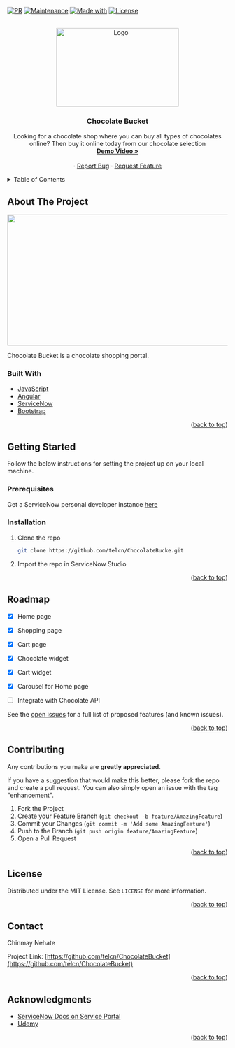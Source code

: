 <div id="top"></div>





[![PR](https://img.shields.io/badge/PRs-Welcome-<COLOR>.svg)][pullreq-url]
[![Maintenance](https://img.shields.io/badge/Maintained%3F-Yes-<COLOR>.svg)](https://github.com/telcn/ChocolateBucket)
[![Made with](https://img.shields.io/badge/Made%20with-Javascript-<COLOR>.svg)](https://www.javascript.com/)
[![License](https://img.shields.io/badge/Licence-MIT-blue.svg)](https://github.com/telcn/ChocolateBucket/blob/master/LICENSE)

<!-- PROJECT LOGO -->
<br />
<div align="center">
  <a href="https://github.com/telcn/ChocolateBucket">
    <img src="https://i.imgur.com/SVpoXcB.png" alt="Logo" width="280" height="180">
    
  </a>

  <h3 align="center">Chocolate Bucket</h3>

  <p align="center">
    Looking for a chocolate shop where you can buy all types of chocolates online? Then buy it online today from our chocolate selection
    <br />
    <a href="https://teamtelstra-my.sharepoint.com/:v:/g/personal/niyati_datta_team_telstra_com/EXkmYtaFlrJKrEUsJqkEINIBPbIuCrZrGjoi1tHHZrk1Nw?e=kUuglM"><strong>Demo Video »</strong></a>
    <br />
    <br />
    <a href="https://github.com/othneildrew/Best-README-Template"></a>
    ·
    <a href="https://github.com/telcn/ChocolateBucket/issues">Report Bug</a>
    ·
    <a href="https://github.com/telcn/ChocolateBucket/issues">Request Feature</a>
  </p>
</div>



<!-- TABLE OF CONTENTS -->
<details>
  <summary>Table of Contents</summary>
  <ol>
    <li>
      <a href="#about-the-project">About The Project</a>
      <ul>
        <li><a href="#built-with">Built With</a></li>
      </ul>
    </li>
    <li>
      <a href="#getting-started">Getting Started</a>
      <ul>
        <li><a href="#prerequisites">Prerequisites</a></li>
        <li><a href="#installation">Installation</a></li>
      </ul>
    </li>
    <li><a href="#usage">Usage</a></li>
    <li><a href="#roadmap">Roadmap</a></li>
    <li><a href="#contributing">Contributing</a></li>
    <li><a href="#license">License</a></li>
    <li><a href="#contact">Contact</a></li>
    <li><a href="#acknowledgments">Acknowledgments</a></li>
  </ol>
</details>



<!-- ABOUT THE PROJECT -->
## About The Project

<img src="https://i.imgur.com/MPLGV0W.png" width="780" height="300">

Chocolate Bucket is a chocolate shopping portal. 



### Built With

* [JavaScript](https://www.javascript.com/)
* [Angular](https://angular.io/)
* [ServiceNow](https://www.servicenow.com/)
* [Bootstrap](https://getbootstrap.com)

<p align="right">(<a href="#top">back to top</a>)</p>



<!-- GETTING STARTED -->
## Getting Started
Follow the below instructions for setting the project up on your local machine.

### Prerequisites

Get a ServiceNow personal developer instance [here](https://developer.servicenow.com/dev.do#!/home)

### Installation

1. Clone the repo
   ```sh
   git clone https://github.com/telcn/ChocolateBucke.git
   ```
2. Import the repo in ServiceNow Studio

<p align="right">(<a href="#top">back to top</a>)</p>





<!-- ROADMAP -->
## Roadmap

- [x] Home page
- [x] Shopping page
- [x] Cart page
- [x] Chocolate widget
- [x] Cart widget
- [x] Carousel for Home page
- [ ] Integrate with Chocolate API
    
    

See the [open issues](https://github.com/telcn/ChocolateBucket/issues) for a full list of proposed features (and known issues).

<p align="right">(<a href="#top">back to top</a>)</p>



<!-- CONTRIBUTING -->
## Contributing

Any contributions you make are **greatly appreciated**.

If you have a suggestion that would make this better, please fork the repo and create a pull request. You can also simply open an issue with the tag "enhancement".

1. Fork the Project
2. Create your Feature Branch (`git checkout -b feature/AmazingFeature`)
3. Commit your Changes (`git commit -m 'Add some AmazingFeature'`)
4. Push to the Branch (`git push origin feature/AmazingFeature`)
5. Open a Pull Request

<p align="right">(<a href="#top">back to top</a>)</p>



<!-- LICENSE -->
## License

Distributed under the MIT License. See `LICENSE` for more information.

<p align="right">(<a href="#top">back to top</a>)</p>



<!-- CONTACT -->
## Contact

Chinmay Nehate 

Project Link: [https://github.com/telcn/ChocolateBucket](https://github.com/telcn/ChocolateBucket)

<p align="right">(<a href="#top">back to top</a>)</p>



<!-- ACKNOWLEDGMENTS -->
## Acknowledgments



* [ServiceNow Docs on Service Portal](https://docs.servicenow.com/bundle/sandiego-servicenow-platform/page/build/service-portal/concept/c_ServicePortal.html)
* [Udemy](https://www.udemy.com/course/servicenow-serviceportal/)


<p align="right">(<a href="#top">back to top</a>)</p>



<!-- MARKDOWN LINKS & IMAGES -->
[product-screenshot]: https://i.imgur.com/MPLGV0W.png
[pullreq-url]: https://github.com/telcn/ChocolateBucket/pulls
